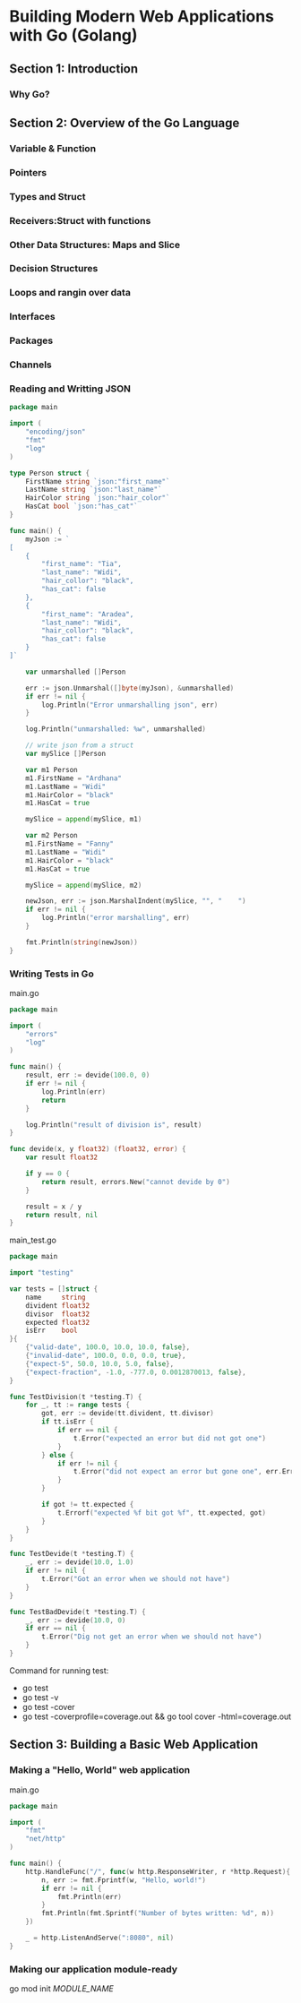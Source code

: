 # Building Modern Web Applications with Go (Golang)

## Section 1: Introduction
### Why Go?

## Section 2: Overview of the Go Language
### Variable & Function
### Pointers
### Types and Struct
### Receivers:Struct with functions
### Other Data Structures: Maps and Slice
### Decision Structures
### Loops and rangin over data
### Interfaces
### Packages
### Channels
### Reading and Writting JSON
```go
package main

import (
	"encoding/json"
	"fmt"
	"log"
)

type Person struct {
	FirstName string `json:"first_name"`
	LastName string `json:"last_name"`
	HairColor string `json:"hair_color"`
	HasCat bool `json:"has_cat"`
}

func main() {
	myJson := `
[
	{ 
		"first_name": "Tia",
		"last_name": "Widi",
		"hair_collor": "black",
		"has_cat": false
	},
	{
		"first_name": "Aradea",
		"last_name": "Widi",
		"hair_collor": "black",
		"has_cat": false
	}
]`

	var unmarshalled []Person

	err := json.Unmarshal([]byte(myJson), &unmarshalled)
	if err != nil {
		log.Println("Error unmarshalling json", err)
	}

	log.Println("unmarshalled: %w", unmarshalled)

	// write json from a struct
	var mySlice []Person

	var m1 Person
	m1.FirstName = "Ardhana"
	m1.LastName = "Widi"
	m1.HairColor = "black"
	m1.HasCat = true

	mySlice = append(mySlice, m1)

	var m2 Person
	m1.FirstName = "Fanny"
	m1.LastName = "Widi"
	m1.HairColor = "black"
	m1.HasCat = true

	mySlice = append(mySlice, m2)

	newJson, err := json.MarshalIndent(mySlice, "", "    ")
	if err != nil {
		log.Println("error marshalling", err)
	}

	fmt.Println(string(newJson))
}
```
### Writing Tests in Go
main.go
```go
package main

import (
	"errors"
	"log"
)

func main() {
	result, err := devide(100.0, 0)
	if err != nil {
		log.Println(err)
		return
	}

	log.Println("result of division is", result)
}

func devide(x, y float32) (float32, error) {
	var result float32

	if y == 0 {
		return result, errors.New("cannot devide by 0")
	}

	result = x / y
	return result, nil
}
```

main_test.go
```go
package main

import "testing"

var tests = []struct {
	name     string
	divident float32
	divisor  float32
	expected float32
	isErr    bool
}{
	{"valid-date", 100.0, 10.0, 10.0, false},
	{"invalid-date", 100.0, 0.0, 0.0, true},
	{"expect-5", 50.0, 10.0, 5.0, false},
	{"expect-fraction", -1.0, -777.0, 0.0012870013, false},
}

func TestDivision(t *testing.T) {
	for _, tt := range tests {
		got, err := devide(tt.divident, tt.divisor)
		if tt.isErr {
			if err == nil {
				t.Error("expected an error but did not got one")
			}
		} else {
			if err != nil {
				t.Error("did not expect an error but gone one", err.Error())
			}
		}

		if got != tt.expected {
			t.Errorf("expected %f bit got %f", tt.expected, got)
		}
	}
}

func TestDevide(t *testing.T) {
	_, err := devide(10.0, 1.0)
	if err != nil {
		t.Error("Got an error when we should not have")
	}
}

func TestBadDevide(t *testing.T) {
	_, err := devide(10.0, 0)
	if err == nil {
		t.Error("Dig not get an error when we should not have")
	}
}

```

Command for running test:
- go test
- go test -v
- go test -cover
- go test -coverprofile=coverage.out && go tool cover -html=coverage.out


## Section 3: Building a Basic Web Application
### Making a "Hello, World" web application
main.go
```go
package main

import (
	"fmt"
	"net/http"
)

func main() {
	http.HandleFunc("/", func(w http.ResponseWriter, r *http.Request){
		n, err := fmt.Fprintf(w, "Hello, world!")
		if err != nil {
			fmt.Println(err)
		}
		fmt.Println(fmt.Sprintf("Number of bytes written: %d", n))
	})

	_ = http.ListenAndServe(":8080", nil)
}
```

### Making our application module-ready
go mod init _MODULE_NAME_